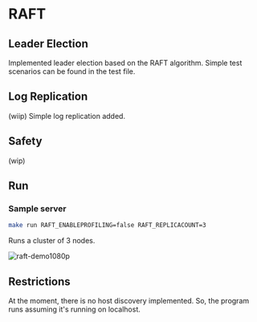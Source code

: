 # RAFT




## Leader Election

Implemented leader election based on the RAFT algorithm. Simple test scenarios can be found in the test file.

## Log Replication
(wiip) Simple log replication added.

## Safety
(wip)

## Run
### Sample server
```bash
make run RAFT_ENABLEPROFILING=false RAFT_REPLICACOUNT=3
```
Runs a cluster of 3 nodes.

![raft-demo1080p](https://github.com/buraksekili/raft/assets/32663655/62f8b59f-a35d-479e-a4f0-bd432f45592b)

## Restrictions
At the moment, there is no host discovery implemented. So, the program runs assuming it's running on localhost.
